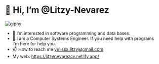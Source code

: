 # 👋 Hi, I’m @Litzy-Nevarez
![giphy](https://github.com/Litzy-Nevarez/Litzy-Nevarez/assets/105952157/6c08443a-6abc-489e-a6da-55be4a824996)

- 👀 I’m interested in software programming and data bases.
- 🌱 I am a Computer Systems Engineer. If you need help with programs I'm here for help you.
- 📫 How to reach me yulissa.litzy@gmail.com
- My web: https://litzynevarezcv.netlify.app/

<!---
Litzy-Nevarez/Litzy-Nevarez is a ✨ special ✨ repository because its `README.md` (this file) appears on your GitHub profile.
You can click the Preview link to take a look at your changes.
--->
